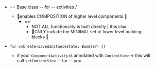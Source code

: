 * == Base class -- for -- activities / 
  * 👀enables COMPOSITION of higher level components 👀
    * == 
      * NOT ALL functionality is built directly | this clas
      * 👀ONLY include the MINIMAL set of lower level building blocks 👀 

* `fun onCreate(savedInstanceState: Bundle?) {}`
  * if your `ComponentActivity` is annotated with `ContentView` -> this will call `setContentView` -- for -- you